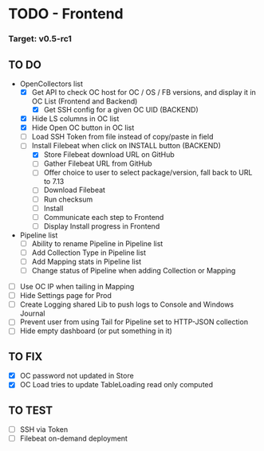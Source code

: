 # TODO - Frontend
### Target: v0.5-rc1

## TO DO
- OpenCollectors list
  - [x] Get API to check OC host for OC / OS / FB versions, and display it in OC List (Frontend and Backend)
    - [x] Get SSH config for a given OC UID (BACKEND)
  - [x] Hide LS columns in OC list
  - [x] Hide Open OC button in OC list
  - [ ] Load SSH Token from file instead of copy/paste in field
  - [ ] Install Filebeat when click on INSTALL button (BACKEND)
    - [x] Store Filebeat download URL on GitHub
    - [ ] Gather Filebeat URL from GitHub
    - [ ] Offer choice to user to select package/version, fall back to URL to 7.13
    - [ ] Download Filebeat
    - [ ] Run checksum
    - [ ] Install
    - [ ] Communicate each step to Frontend
    - [ ] Display Install progress in Frontend
- Pipeline list
  - [ ] Ability to rename Pipeline in Pipeline list
  - [ ] Add Collection Type in Pipeline list
  - [ ] Add Mapping stats in Pipeline list
  - [ ] Change status of Pipeline when adding Collection or Mapping
- [ ] Use OC IP when tailing in Mapping
- [ ] Hide Settings page for Prod
- [ ] Create Logging shared Lib to push logs to Console and Windows Journal
- [ ] Prevent user from using Tail for Pipeline set to HTTP-JSON collection
- [ ] Hide empty dashboard (or put something in it)

## TO FIX
- [x] OC password not updated in Store
- [x] OC Load tries to update TableLoading read only computed

## TO TEST
- [ ] SSH via Token
- [ ] Filebeat on-demand deployment
